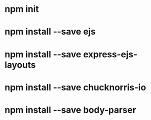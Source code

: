 # npm init
# npm install --save ejs
# npm install --save express-ejs-layouts
# npm install --save chucknorris-io
# npm install --save body-parser
